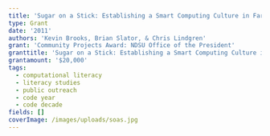 ```yaml
---
title: 'Sugar on a Stick: Establishing a Smart Computing Culture in Fargo'
type: Grant
date: '2011'
authors: 'Kevin Brooks, Brian Slator, & Chris Lindgren'
grant: 'Community Projects Award: NDSU Office of the President'
granttitle: 'Sugar on a Stick: Establishing a Smart Computing Culture in Fargo'
grantamount: '$20,000'
tags:
  - computational literacy
  - literacy studies
  - public outreach
  - code year
  - code decade
fields: []
coverImage: /images/uploads/soas.jpg
---
```


